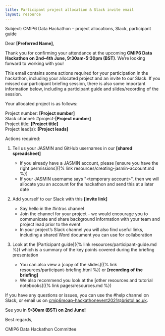 ```yaml
---
title: Participant project allocation & Slack invite email
layout: resource
---
```


Subject: CMIP6 Data Hackathon – project allocations, Slack, participant guide

Dear **[Preferred Name]**,

Thank you for confirming your attendance at the upcoming **CMIP6 Data Hackathon
on 2nd–4th June, 9:30am-5:30pm (BST)**. We’re looking forward to working with
you!

This email contains some actions required for your participation in the
hackathon, including your allocated project and an invite to our Slack. If you
missed our participant briefing session, there is also some important
information below, including a participant guide and slides/recording of the
session.

Your allocated project is as follows:

Project number: **[Project number]**  
Slack channel: #project-**[Project number]**  
Project title: **[Project title]**  
Project lead(s): **[Project leads]**  

Actions required:

1. Tell us your JASMIN and GitHub usernames in our **[shared spreadsheet]**
   * If you already have a JASMIN account, please [ensure you have the right
     permissions]({% link resources/creating-jasmin-account.md %})
   * If your JASMIN username says "\<temporary account\>", then we will allocate
     you an account for the hackathon and send this at a later date

2. Add yourself to our Slack with this **[invite link]**
   * Say hello in the #intros channel
   * Join the channel for your project – we would encourage you to communicate
     and share background information with your team and project lead prior to
     the event
   * In your project’s Slack channel you will also find useful links, including
     a shared Word document you can use for collaboration

3. Look at the [Participant guide]({% link resources/participant-guide.md %})
   which is a summary of the key points covered during the briefing presentation
   * You can also view a [copy of the slides]({% link resources/participant-briefing.html %})
     or **[recording of the briefing]**
   * We also recommend you look at the [other resources and tutorial notebooks]({% link pages/resources.md %})

If you have any questions or issues, you can use the #help channel on Slack, or email us on
cmip6moap-hackathonevent2021@bristol.ac.uk.

See you in **9:30am (BST) on 2nd June!**

Best regards,

CMIP6 Data Hackathon Committee
